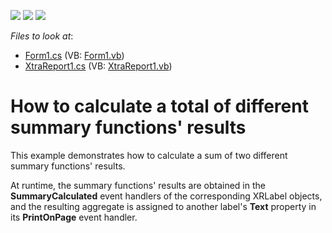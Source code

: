 <!-- default badges list -->
![](https://img.shields.io/endpoint?url=https://codecentral.devexpress.com/api/v1/VersionRange/128598800/10.1.5%2B)
[![](https://img.shields.io/badge/Open_in_DevExpress_Support_Center-FF7200?style=flat-square&logo=DevExpress&logoColor=white)](https://supportcenter.devexpress.com/ticket/details/E2391)
[![](https://img.shields.io/badge/📖_How_to_use_DevExpress_Examples-e9f6fc?style=flat-square)](https://docs.devexpress.com/GeneralInformation/403183)
<!-- default badges end -->
<!-- default file list -->
*Files to look at*:

* [Form1.cs](./CS/ComplexSummary/Form1.cs) (VB: [Form1.vb](./VB/ComplexSummary/Form1.vb))
* [XtraReport1.cs](./CS/ComplexSummary/XtraReport1.cs) (VB: [XtraReport1.vb](./VB/ComplexSummary/XtraReport1.vb))
<!-- default file list end -->
# How to calculate a total of different summary functions' results


<p>This example demonstrates how to calculate a sum of two different summary functions' results.</p><p>At runtime, the summary functions' results are obtained in the <strong>SummaryCalculated</strong> event handlers of the corresponding XRLabel objects, and the resulting aggregate is assigned to another label's <strong>Text</strong> property in its <strong>PrintOnPage</strong> event handler.</p>

<br/>


